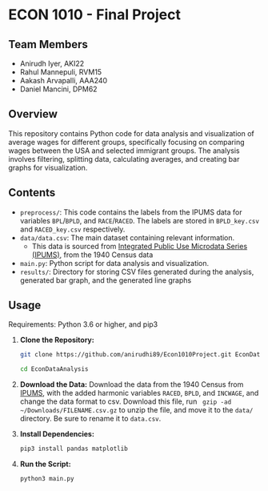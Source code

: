 # ECON 1010 - Final Project

## Team Members
- Anirudh Iyer, AKI22
- Rahul Mannepuli, RVM15
- Aakash Arvapalli, AAA240
- Daniel Mancini, DPM62
## Overview

This repository contains Python code for data analysis and visualization of average wages for different groups, specifically focusing on comparing wages between the USA and selected immigrant groups. The analysis involves filtering, splitting data, calculating averages, and creating bar graphs for visualization.

## Contents
- `preprocess/`: This code contains the labels from the IPUMS data for variables `BPL`/`BPLD`, and `RACE`/`RACED`. The labels are stored in `BPLD_key.csv` and `RACED_key.csv` respectively. 
- `data/data.csv`: The main dataset containing relevant information.
    - This data is sourced from [Integrated Public Use Microdata Series (IPUMS)](https://pop.umn.edu/projects/ipums-usa), from the 1940 Census data
- `main.py`: Python script for data analysis and visualization.
- `results/`: Directory for storing CSV files generated during the analysis, generated bar graph, and the generated line graphs

## Usage
Requirements: Python 3.6 or higher, and pip3

1. **Clone the Repository:**
   ```bash
   git clone https://github.com/anirudhi89/Econ1010Project.git EconDataAnalysis
   ```
   ```bash
   cd EconDataAnalysis
   ```
2. **Download the Data:**
Download the data from the 1940 Census from [IPUMS](https://pop.umn.edu/projects/ipums-usa), with the added harmonic variables `RACED`, `BPLD`, and `INCWAGE`, and change the data format to csv. Download this file, run ` gzip -ad ~/Downloads/FILENAME.csv.gz` to unzip the file, and move it to the `data/` directory. Be sure to rename it to `data.csv`.

3. **Install Dependencies:**
   ```bash
   pip3 install pandas matplotlib
   ```
4. **Run the Script:**
   ```bash
   python3 main.py
    ```
